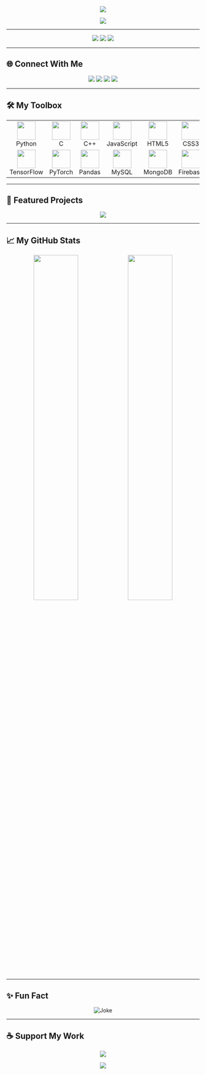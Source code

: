 <!-- Profile Header with Gradient -->
<p align="center">
  <img src="https://capsule-render.vercel.app/api?type=waving&color=0:00c6ff,100:0072ff&height=180&section=header&text=Vishal%20Kadalagi&fontSize=48&fontColor=fff&animation=twinkling"/>
</p>

<p align="center">
  <img src="https://readme-typing-svg.herokuapp.com?font=Fira+Code&weight=500&size=24&pause=1000&color=00C6FF&center=true&vCenter=true&width=600&lines=Full+Stack+Developer;Machine+Learning+Enthusiast;Backend+Specialist;Always+Learning+%F0%9F%92%AB" />
</p>

---

<!-- Quick Intro Card -->
<p align="center">
  <img src="https://img.shields.io/badge/Full%20Stack%20Dev-0072ff?style=for-the-badge&logo=stackshare&logoColor=white" />
  <img src="https://img.shields.io/badge/Machine%20Learning-00c6ff?style=for-the-badge&logo=scikit-learn&logoColor=white" />
  <img src="https://img.shields.io/badge/Backend%20Specialist-1e293b?style=for-the-badge&logo=server&logoColor=white" />
</p>

---

## 🌐 Connect With Me

<p align="center">
  <a href="mailto:vishalkadalagi2004@gmail.com"><img src="https://img.shields.io/badge/Gmail-EA4335?style=flat-square&logo=gmail&logoColor=white"/></a>
  <a href="mailto:02fe23bcs431@kletech.ac.in"><img src="https://img.shields.io/badge/KLE%20Email-0078D4?style=flat-square&logo=microsoft-outlook&logoColor=white"/></a>
  <a href="https://www.linkedin.com/in/vishal-kadalagi/"><img src="https://img.shields.io/badge/LinkedIn-0A66C2?style=flat-square&logo=linkedin&logoColor=white"/></a>
  <a href="https://www.instagram.com/vishal_k01/"><img src="https://img.shields.io/badge/Instagram-E4405F?style=flat-square&logo=instagram&logoColor=white"/></a>
</p>

---

## 🛠️ My Toolbox

<table align="center">
  <tr>
    <td align="center" width="120"><img src="https://cdn.jsdelivr.net/gh/devicons/devicon/icons/python/python-original.svg" width="48"/><br>Python</td>
    <td align="center" width="120"><img src="https://cdn.jsdelivr.net/gh/devicons/devicon/icons/c/c-original.svg" width="48"/><br>C</td>
    <td align="center" width="120"><img src="https://cdn.jsdelivr.net/gh/devicons/devicon/icons/cplusplus/cplusplus-original.svg" width="48"/><br>C++</td>
    <td align="center" width="120"><img src="https://cdn.jsdelivr.net/gh/devicons/devicon/icons/javascript/javascript-original.svg" width="48"/><br>JavaScript</td>
    <td align="center" width="120"><img src="https://cdn.jsdelivr.net/gh/devicons/devicon/icons/html5/html5-original.svg" width="48"/><br>HTML5</td>
    <td align="center" width="120"><img src="https://cdn.jsdelivr.net/gh/devicons/devicon/icons/css3/css3-original.svg" width="48"/><br>CSS3</td>
  </tr>
  <tr>
    <td align="center" width="120"><img src="https://cdn.jsdelivr.net/gh/devicons/devicon/icons/tensorflow/tensorflow-original.svg" width="48"/><br>TensorFlow</td>
    <td align="center" width="120"><img src="https://cdn.jsdelivr.net/gh/devicons/devicon/icons/pytorch/pytorch-original.svg" width="48"/><br>PyTorch</td>
    <td align="center" width="120"><img src="https://cdn.jsdelivr.net/gh/devicons/devicon/icons/pandas/pandas-original.svg" width="48"/><br>Pandas</td>
    <td align="center" width="120"><img src="https://cdn.jsdelivr.net/gh/devicons/devicon/icons/mysql/mysql-original.svg" width="48"/><br>MySQL</td>
    <td align="center" width="120"><img src="https://cdn.jsdelivr.net/gh/devicons/devicon/icons/mongodb/mongodb-original.svg" width="48"/><br>MongoDB</td>
    <td align="center" width="120"><img src="https://cdn.jsdelivr.net/gh/devicons/devicon/icons/firebase/firebase-plain.svg" width="48"/><br>Firebase</td>
  </tr>
</table>

---

## 🚀 Featured Projects

<p align="center">
  <a href="https://github.com/Vishal21042004?tab=repositories" target="_blank">
    <img src="https://img.shields.io/badge/See%20My%20Projects-181717?style=for-the-badge&logo=github&logoColor=white" />
  </a>
</p>

---

## 📈 My GitHub Stats

<p align="center">
  <img src="https://github-readme-stats.vercel.app/api?username=Vishal21042004&show_icons=true&theme=radical" width="48%"/>
  <img src="https://github-readme-streak-stats.herokuapp.com/?user=Vishal21042004&theme=radical" width="48%"/>
</p>

---

## ✨ Fun Fact

<p align="center">
  <img src="https://readme-jokes.vercel.app/api?hideBorder&bgColor=%2300c6ff&textColor=%23ffffff" alt="Joke" />
</p>

---

## ☕ Support My Work

<p align="center">
  <a href="https://www.buymeacoffee.com/VishalKadalagi">
    <img src="https://img.shields.io/badge/Buy%20Me%20a%20Coffee-F49E00?style=for-the-badge&logo=buy-me-a-coffee&logoColor=white" />
  </a>
</p>

<!-- Footer -->
<p align="center">
  <img src="https://capsule-render.vercel.app/api?type=waving&color=0:0072ff,100:00c6ff&height=80&section=footer"/>
</p>
